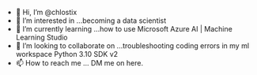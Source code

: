 - 👋 Hi, I’m @chlostix
- 👀 I’m interested in ...becoming a data scientist 
- 🌱 I’m currently learning ...how to use Microsoft Azure AI | Machine Learning Studio
- 💞️ I’m looking to collaborate on ...troubleshooting coding errors in my ml workspace Python 3.10 SDK v2 
- 📫 How to reach me ... DM me on here.

<!---
chlostix/chlostix is a ✨ special ✨ repository because its `README.md` (this file) appears on your GitHub profile.
You can click the Preview link to take a look at your changes.
--->
